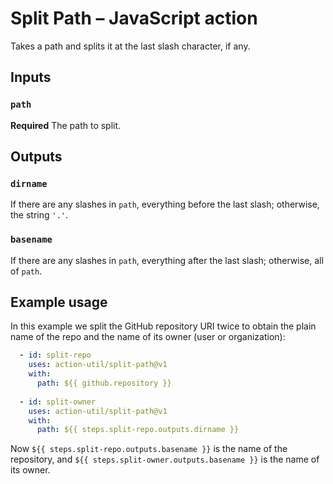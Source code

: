 # Split Path – JavaScript action

Takes a path and splits it at the last slash character, if any.

## Inputs

### `path`

**Required** The path to split.

## Outputs

### `dirname`

If there are any slashes in `path`, everything before the last slash; otherwise, the string `'.'`.

### `basename`

If there are any slashes in `path`, everything after the last slash; otherwise, all of `path`.

## Example usage

In this example we split the GitHub repository URI twice to obtain the plain name of the repo and the name of its owner (user or organization):

```yaml
  - id: split-repo
    uses: action-util/split-path@v1
    with:
      path: ${{ github.repository }}
      
  - id: split-owner
    uses: action-util/split-path@v1
    with:
      path: ${{ steps.split-repo.outputs.dirname }}
```

Now `${{ steps.split-repo.outputs.basename }}` is the name of the repository, and `${{ steps.split-owner.outputs.basename }}` is the name of its owner.
